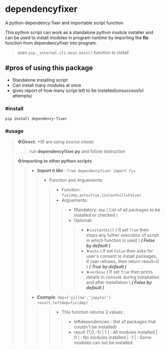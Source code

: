 # dependencyfixer

A python dependency fixer and importable script function

This python script can work as a standalone python module installer and can be used to install modules in program runtime by importing the **fix** function from dependencyfixer into program.

>uses `pip._internal.cli.main.main()` function to install

## #pros of using this package
* Standalone installing script
* Can install many modules at once
* gives report of how many script left to be installed(unsuccessful attempts)

### #install

`pip install dependency-fixer`

### #usage

> **❖Direct:** *(If are using source clone)
>> 	 run **dependencyfixer.py** and follow instruction

> **❖Importing to other python scripts**
>> * ***Import it like*** :
>> `from dependencyfixer import fix`
>>>* Function and Arguements:
>>> >* Function: `fix(dep,auto=True,instantkill=False)`
>>> >* Arguements: 
>>>> >* Mandatory: `dep` ( List of all packages to be installed or checked )
>>>> >* Optional: 
>>>>> >* ➤`instantkill` ( If set `True` then stops any futher execution of script in which function is used ) ***( False by default )***
>>>>> >* ➤`auto` ( If set `False` then asks for user's consent to install packages, if user refuses, then return result=0 )  ***( True by default )***
>>>>> >* ➤`verbose` ( If set `True` then prints details in console during installation and after installation ) ***( False by default )***
>>* ***Example***:
`dep=['pillow','jupyter']`
`result,leftdep=fix(dep)`
>>>>* This function returns 2 values :
>>>> > * leftdependencies : (list of packages that couldn't be installed)
>>>> > * result {1,0,-1} 
>>>>> | 1   | :   All modules installed
>>>>> | 0   | :   No modules installed
>>>>> | -1 | :   Some modules can not be installed